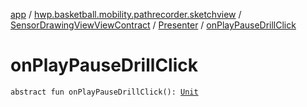 [app](../../../index.md) / [hwp.basketball.mobility.pathrecorder.sketchview](../../index.md) / [SensorDrawingViewViewContract](../index.md) / [Presenter](index.md) / [onPlayPauseDrillClick](.)

# onPlayPauseDrillClick

`abstract fun onPlayPauseDrillClick(): `[`Unit`](https://kotlinlang.org/api/latest/jvm/stdlib/kotlin/-unit/index.html)